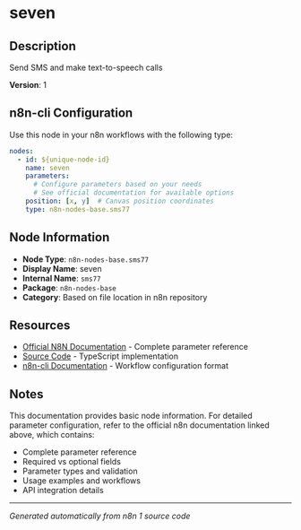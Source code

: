# seven

## Description

Send SMS and make text-to-speech calls

**Version**: 1

## n8n-cli Configuration

Use this node in your n8n workflows with the following type:

```yaml
nodes:
  - id: ${unique-node-id}
    name: seven
    parameters:
      # Configure parameters based on your needs
      # See official documentation for available options
    position: [x, y]  # Canvas position coordinates
    type: n8n-nodes-base.sms77
```

## Node Information

- **Node Type**: `n8n-nodes-base.sms77`
- **Display Name**: seven
- **Internal Name**: `sms77`
- **Package**: `n8n-nodes-base`
- **Category**: Based on file location in n8n repository

## Resources

- [Official N8N Documentation](https://docs.n8n.io/integrations/builtin/app-nodes/n8n-nodes-base.sms77/) - Complete parameter reference
- [Source Code](https://github.com/n8n-io/n8n/blob/master/packages/nodes-base/nodes/Sms77/Sms77.node.ts) - TypeScript implementation
- [n8n-cli Documentation](https://github.com/edenreich/n8n-cli) - Workflow configuration format

## Notes

This documentation provides basic node information. For detailed parameter configuration, 
refer to the official n8n documentation linked above, which contains:

- Complete parameter reference
- Required vs optional fields
- Parameter types and validation
- Usage examples and workflows
- API integration details

---
*Generated automatically from n8n 1 source code*
